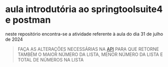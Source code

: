 # aula introdutória ao springtoolsuite4 e postman

neste repositório encontra-se a atividade referente à aula do dia 31 de julho de 2024

> FAÇA AS ALTERAÇÕES NECESSÁRIAS NA [API](https://github.com/wellingtonfoz/aula_1_calculos) PARA QUE RETORNE TAMBÉM O MAIOR NÚMERO DA LISTA, MENOR NÚMERO DA LISTA E TOTAL DE NÚMEROS NA LISTA
